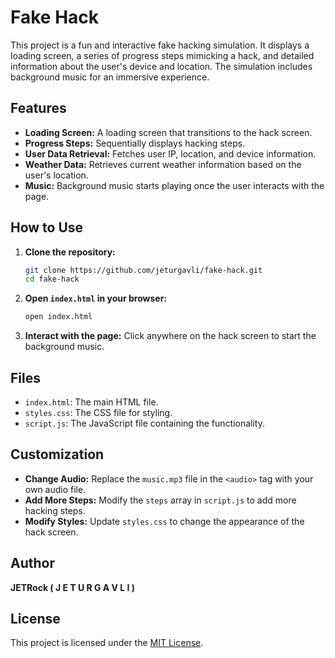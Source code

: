 # Fake Hack

This project is a fun and interactive fake hacking simulation. It displays a loading screen, a series of progress steps mimicking a hack, and detailed information about the user's device and location. The simulation includes background music for an immersive experience.

## Features

- **Loading Screen:** A loading screen that transitions to the hack screen.
- **Progress Steps:** Sequentially displays hacking steps.
- **User Data Retrieval:** Fetches user IP, location, and device information.
- **Weather Data:** Retrieves current weather information based on the user's location.
- **Music:** Background music starts playing once the user interacts with the page.

## How to Use

1. **Clone the repository:**

   ```bash
   git clone https://github.com/jeturgavli/fake-hack.git
   cd fake-hack
   ```

2. **Open `index.html` in your browser:**

   ```bash
   open index.html
   ```

3. **Interact with the page:** Click anywhere on the hack screen to start the background music.

## Files

- `index.html`: The main HTML file.
- `styles.css`: The CSS file for styling.
- `script.js`: The JavaScript file containing the functionality.

## Customization

- **Change Audio:** Replace the `music.mp3` file in the `<audio>` tag with your own audio file.
- **Add More Steps:** Modify the `steps` array in `script.js` to add more hacking steps.
- **Modify Styles:** Update `styles.css` to change the appearance of the hack screen.

## Author

**JETRock ( J E T U R G A V L I )**

## License

This project is licensed under the [MIT License]().
